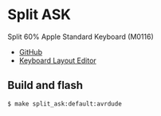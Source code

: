 # Split ASK

Split 60% Apple Standard Keyboard (M0116)

* [GitHub](https://github.com/ryonakae/split-ask)
* [Keyboard Layout Editor](http://www.keyboard-layout-editor.com/#/gists/5afcbd86697c04077fe7bd14d1941138)

## Build and flash
```
$ make split_ask:default:avrdude
```
